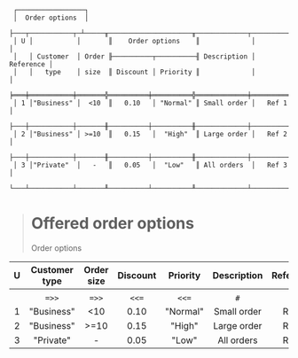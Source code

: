 ```text
 ┌─────────────────┐
 │  Order options  │
 ├───┬───────────┬─┴─────╥─────────────────────╥─────────────┬───────────┐
 │ U │           │       ║    Order options    ║             │           │
 │   │ Customer  │ Order ╟──────────┬──────────╢ Description │ Reference │
 │   │   type    │ size  ║ Discount │ Priority ║             │           │
 ╞═══╪═══════════╪═══════╬══════════╪══════════╬═════════════╪═══════════╡
 │ 1 │"Business" │  <10  ║   0.10   │ "Normal" ║ Small order │   Ref 1   │
 ├───┼───────────┼───────╫──────────┼──────────╫─────────────┼───────────┤
 │ 2 │"Business" │ >=10  ║   0.15   │  "High"  ║ Large order │   Ref 2   │
 ├───┼───────────┼───────╫──────────┼──────────╫─────────────┼───────────┤
 │ 3 │"Private"  │   -   ║   0.05   │  "Low"   ║ All orders  │   Ref 3   │
 └───┴───────────┴───────╨──────────┴──────────╨─────────────┴───────────┘
```

> # Offered order options
> Order options

| U | Customer type | Order size | Discount | Priority | Description | Reference |
|:-:|:-------------:|:----------:|:--------:|:--------:|:-----------:|:---------:|
|   |               |            |          |          |             |           |
|   |     `=>>`     |   `=>>`    |  `<<=`   |  `<<=`   |     `#`     |    `#`    |
| 1 |  "Business"   |    <10     |   0.10   | "Normal" | Small order |   Ref 1   |
| 2 |  "Business"   |    >=10    |   0.15   |  "High"  | Large order |   Ref 2   |
| 3 |   "Private"   |     -      |   0.05   |  "Low"   | All orders  |   Ref 3   |
